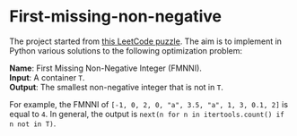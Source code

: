 # First-missing-non-negative

The project started from [this LeetCode puzzle](https://leetcode.com/problems/first-missing-positive/).
The aim is to implement in Python various solutions to the following optimization problem:

**Name**: First Missing Non-Negative Integer (FMNNI).  
**Input**: A container `T`.  
**Output**: The smallest non-negative integer that is not in `T`.  

For example, the FMNNI of `[-1, 0, 2, 0, "a", 3.5, "a", 1, 3, 0.1, 2]` is equal to `4`.
In general, the output is `next(n for n in itertools.count() if n not in T)`.
